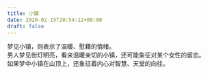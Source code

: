 ```yaml
---
title: 小镇
date: 2020-02-15T20:54:12+08:00
draft: false
---
```


梦见小镇，则表示了温暖、慰藉的情绪。<br>
男人梦见街灯明亮，看来温暖亲切的小镇，还可能象征对某个女性的留恋。<br>
如果梦中小镇在山顶上，还象征着内心对智慧、天堂的向往。<br>
